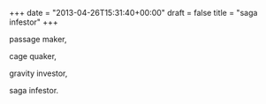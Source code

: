 +++
date = "2013-04-26T15:31:40+00:00"
draft = false
title = "saga infestor"
+++
<p>passage maker,</p>
<p>cage quaker,</p>
<p>gravity investor,</p>
<p>saga infestor.</p>
<p></p>
